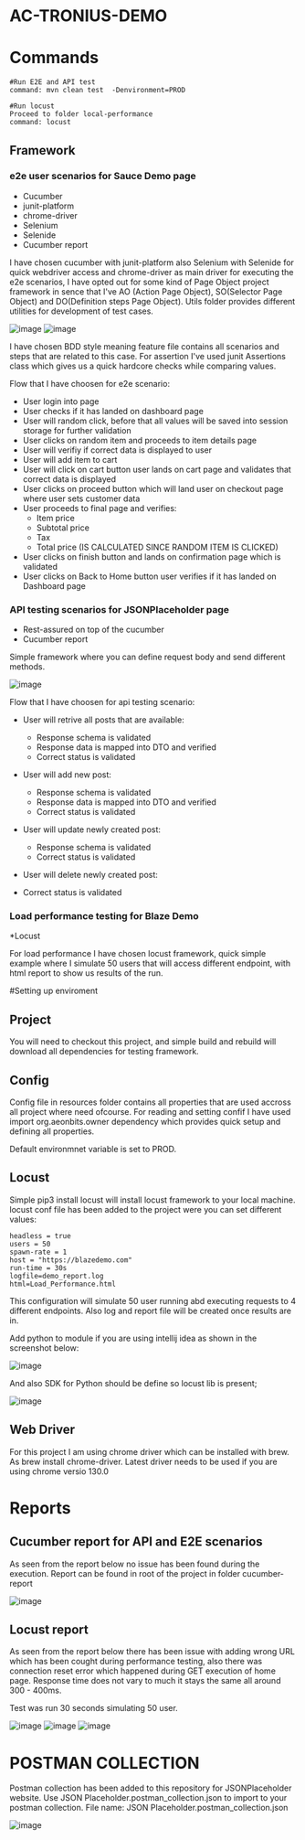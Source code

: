 # AC-TRONIUS-DEMO
 
# Commands
```
#Run E2E and API test
command: mvn clean test  -Denvironment=PROD

#Run locust
Proceed to folder local-performance
command: locust
```

## Framework

### e2e user scenarios for Sauce Demo page
* Cucumber
* junit-platform
* chrome-driver
* Selenium
* Selenide
* Cucumber report
  
I have chosen cucumber with junit-platform also Selenium with Selenide for quick webdriver access and chrome-driver as main driver for executing the e2e scenarios, I have opted out for some kind of Page Object project framework in sence that I've AO (Action Page Object), SO(Selector Page Object) and DO(Definition steps Page Object). Utils folder provides different utilities for development of test cases.

![image](https://github.com/user-attachments/assets/6dde9da1-3338-4ec9-b5dc-35ce7e96ffb4) ![image](https://github.com/user-attachments/assets/036876b3-96a2-4014-aab3-7839126de924)

I have chosen BDD style meaning feature file contains all scenarios and steps that are related to this case. For assertion I've used junit Assertions class which gives us a quick hardcore checks while comparing values.

Flow that I have choosen for e2e scenario:
* User login into page
* User checks if it has landed on dashboard page
* User will random click, before that all values will be saved into session storage for further validation
* User clicks on random item and proceeds to item details page
* User will verifiy if correct data is displayed to user
* User will add item to cart
* User will click on cart button user lands on cart page and validates that correct data is displayed
* User clicks on proceed button which will land user on checkout page where user sets customer data
* User proceeds to final page and verifies:
  * Item price
  * Subtotal price
  * Tax
  * Total price (IS CALCULATED SINCE RANDOM ITEM IS CLICKED)
* User clicks on finish button and lands on confirmation page which is validated
* User clicks on Back to Home button user verifies if it has landed on Dashboard page

### API testing scenarios for JSONPlaceholder page
* Rest-assured on top of the cucumber
* Cucumber report

Simple framework where you can define request body and send different methods.

![image](https://github.com/user-attachments/assets/8fefe06e-d537-43af-9001-69055b790ae8)

Flow that I have choosen for api testing scenario:
* User will retrive all posts that are available:
  * Response schema is validated
  * Response data is mapped into DTO and verified
  * Correct status is validated
 
* User will add new post:
  * Response schema is validated
  * Response data is mapped into DTO and verified
  * Correct status is validated
 
* User will update newly created post:
  * Response schema is validated
  * Correct status is validated
 
*  User will delete newly created post:
  * Correct status is validated

### Load performance testing for Blaze Demo
*Locust

For load performance I have chosen locust framework, quick simple example where I simulate 50 users that will access different endpoint, with html report to show us results of the run.

#Setting up enviroment
## Project
You will need to checkout this project, and simple build and rebuild will download all dependencies for testing framework.

## Config
Config file in resources folder contains all properties that are used accross all project where need ofcourse. 
For reading and setting confif I have used import org.aeonbits.owner dependency which provides quick setup and defining all properties. 

Default environmnet variable is set to PROD. 

## Locust
Simple pip3 install locust will install locust framework to your local machine. 
locust conf file has been added to the project were you can set different values:

```
headless = true
users = 50
spawn-rate = 1
host = "https://blazedemo.com"
run-time = 30s
logfile=demo_report.log
html=Load_Performance.html
```

This configuration will simulate 50 user running abd executing requests to 4 different endpoints. Also log and report file will be created once results are in.

Add python to module if you are using intellij idea as shown in the screenshot below:

![image](https://github.com/user-attachments/assets/44b2562f-fcb4-4735-b02f-55c2e120a12a)

And also SDK for Python should be define so locust lib is present;

![image](https://github.com/user-attachments/assets/d1c6af56-1966-43c9-a43b-8b724f6f7ab3)

## Web Driver
For this project I am using chrome driver which can be installed with brew. As brew install chrome-driver. Latest driver needs to be used if you are using chrome versio 130.0

# Reports
## Cucumber report for API and E2E scenarios
As seen from the report below no issue has been found during the execution. Report can be found in root of the project in folder cucumber-report

![image](https://github.com/user-attachments/assets/b7101233-238f-4bde-9617-183f3691e16c)

## Locust report
As seen from the report below there has been issue with adding wrong URL which has been cought during performance testing, also there was connection reset error which happened during GET execution of home page. Response time does not vary to much it stays the same all around 300 - 400ms.

Test was run 30 seconds simulating 50 user.

![image](https://github.com/user-attachments/assets/3f3bf535-d47c-4cea-9227-999dafac4817)
![image](https://github.com/user-attachments/assets/828046a1-fdd2-4bf1-83bf-c351bb93b6cf)
![image](https://github.com/user-attachments/assets/b876d8b5-4dbe-40d1-9809-97e6e3ddc9a5)

# POSTMAN COLLECTION
Postman collection has been added to this repository for JSONPlaceholder website. Use JSON Placeholder.postman_collection.json to import to your postman collection.
File name: JSON Placeholder.postman_collection.json

![image](https://github.com/user-attachments/assets/284ef956-a1a9-4a31-bbcd-cc9cc2b058d5)





